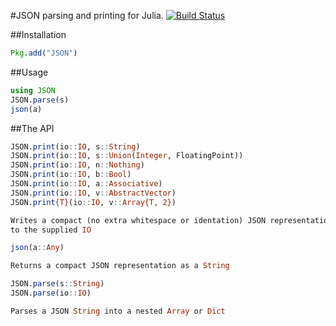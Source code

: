 #JSON parsing and printing for Julia. 
[![Build Status](https://travis-ci.org/JuliaLang/JSON.jl.png)](https://travis-ci.org/JuliaLang/JSON.jl)

##Installation

```julia
Pkg.add("JSON")
```

##Usage

```julia
using JSON
JSON.parse(s)
json(a)
```

##The API

```julia
JSON.print(io::IO, s::String)
JSON.print(io::IO, s::Union(Integer, FloatingPoint))
JSON.print(io::IO, n::Nothing)
JSON.print(io::IO, b::Bool)
JSON.print(io::IO, a::Associative)
JSON.print(io::IO, v::AbstractVector)
JSON.print{T}(io::IO, v::Array{T, 2})

Writes a compact (no extra whitespace or identation) JSON representation
to the supplied IO
```

```julia
json(a::Any)

Returns a compact JSON representation as a String
```

```julia
JSON.parse(s::String)
JSON.parse(io::IO)

Parses a JSON String into a nested Array or Dict
```
